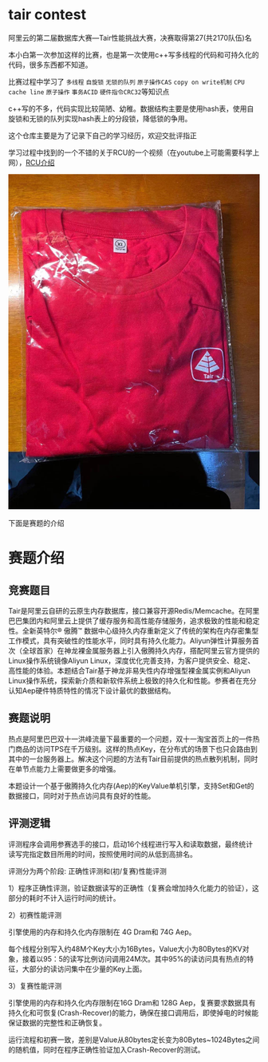 # tair contest
阿里云的第二届数据库大赛—Tair性能挑战大赛，决赛取得第27(共2170队伍)名



本小白第一次参加这样的比赛，也是第一次使用c++写多线程的代码和可持久化的代码，很多东西都不知道。

比赛过程中学习了 `多线程` `自旋锁` `无锁的队列` `原子操作CAS` `copy on write机制` `CPU cache line`  `原子操作`  `事务ACID` `硬件指令CRC32`等知识点

c++写的不多，代码实现比较简陋、幼稚。数据结构主要是使用hash表，使用自旋锁和无锁的队列实现hash表上的分段锁，降低锁的争用。

这个仓库主要是为了记录下自己的学习经历，欢迎交批评指正

学习过程中找到的一个不错的关于RCU的一个视频（在youtube上可能需要科学上网），[RCU介绍](https://www.youtube.com/watch?reload=9&v=rxQ5K9lo034)

![纪念短袖](纪念T恤.jpg)

下面是赛题的介绍

# 赛题介绍

## 竞赛题目

Tair是阿里云自研的云原生内存数据库，接口兼容开源Redis/Memcache。在阿里巴巴集团内和阿里云上提供了缓存服务和高性能存储服务，追求极致的性能和稳定性。全新英特尔® 傲腾™ 数据中心级持久内存重新定义了传统的架构在内存密集型工作模式，具有突破性的性能水平，同时具有持久化能力。Aliyun弹性计算服务首次（全球首家）在神龙裸金属服务器上引入傲腾持久内存，撘配阿里云官方提供的Linux操作系统镜像Aliyun Linux，深度优化完善支持，为客户提供安全、稳定、高性能的体验。本题结合Tair基于神龙非易失性内存增强型裸金属实例和Aliyun Linux操作系统，探索新介质和新软件系统上极致的持久化和性能。参赛者在充分认知Aep硬件特质特性的情况下设计最优的数据结构。

## 赛题说明

热点是阿里巴巴双十一洪峰流量下最重要的一个问题，双十一淘宝首页上的一件热门商品的访问TPS在千万级别。这样的热点Key，在分布式的场景下也只会路由到其中的一台服务器上。解决这个问题的方法有Tair目前提供的热点散列机制，同时在单节点能力上需要做更多的增强。

本题设计一个基于傲腾持久化内存(Aep)的KeyValue单机引擎，支持Set和Get的数据接口，同时对于热点访问具有良好的性能。

## 评测逻辑

评测程序会调用参赛选手的接口，启动16个线程进行写入和读取数据，最终统计读写完指定数目所用的时间，按照使用时间的从低到高排名。

评测分为两个阶段: 正确性评测和(初/复赛)性能评测

1）程序正确性评测，验证数据读写的正确性（复赛会增加持久化能力的验证），这部分的耗时不计入运行时间的统计。

2）初赛性能评测

引擎使用的内存和持久化内存限制在 4G Dram和 74G Aep。

每个线程分别写入约48M个Key大小为16Bytes，Value大小为80Bytes的KV对象，接着以95：5的读写比例访问调用24M次。其中95%的读访问具有热点的特征，大部分的读访问集中在少量的Key上面。

3）复赛性能评测

引擎使用的内存和持久化内存限制在16G Dram和 128G Aep，复赛要求数据具有持久化和可恢复(Crash-Recover)的能力，确保在接口调用后，即使掉电的时候能保证数据的完整性和正确恢复。

运行流程和初赛一致，差别是Value从80bytes定长变为80Bytes~1024Bytes之间的随机值，同时在程序正确性验证加入Crash-Recover的测试。

